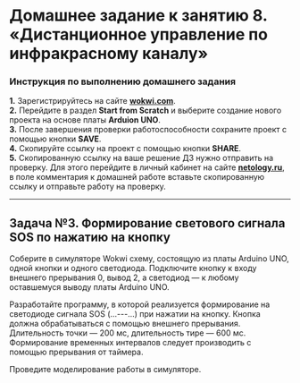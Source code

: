 # Домашнее задание к занятию 8. «Дистанционное управление по инфракрасному каналу»
### Инструкция по выполнению домашнего задания
**1.** Зарегистрируйтесь на сайте **[wokwi.com](https://wokwi.com/)**.<br>
**2.** Перейдите в раздел **Start from Scratch** и выберите создание нового проекта на основе платы **Arduion UNO**.<br>
**3.** После завершения проверки работоспособности сохраните проект с помощью кнопки **SAVE**.<br>
**4.** Скопируйте ссылку на проект с помощью кнопки **SHARE**.<br>
**5.** Скопированную ссылку на ваше решение ДЗ нужно отправить на проверку. Для этого перейдите в личный кабинет на сайте **[netology.ru](https://netology.ru/)**, в поле комментария к домашней работе вставьте скопированную ссылку и отправьте работу на проверку.

------------

## Задача №3. Формирование светового сигнала SOS по нажатию на кнопку

Соберите в симуляторе Wokwi схему, состоящую из платы Arduino UNO, одной кнопки и одного светодиода. Подключите кнопку к входу внешнего прерывания 0, вывод 2, а светодиод — к любому оставшемуся выводу платы Arduino UNO.<br>

Разработайте программу, в которой реализуется формирование на светодиоде сигнала SOS (...---...) при нажатии на кнопку. Кнопка должна обрабатываться с помощью внешнего прерывания. Длительность точки — 200 мс, длительность тире — 600 мс. Формирование временных интервалов следует производить с помощью прерывания от таймера.<br>

Проведите моделирование работы в симуляторе.<br>
